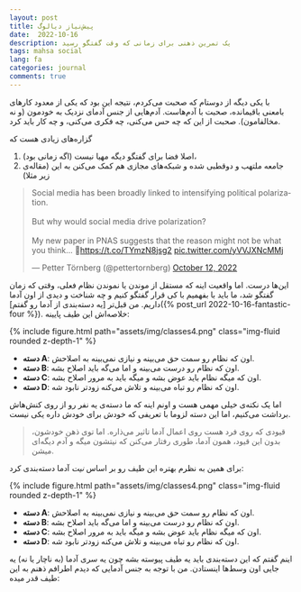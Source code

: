 ```yaml
---
layout: post
title: پیش‌نیاز دیالوگ
date:  2022-10-16
description: یک تمرین ذهنی برای زمانی که وقت گفتگو رسید
tags: mahsa social
lang: fa
categories: journal
comments: true
---
```


با یکی دیگه از دوستام که صحبت می‌کردم، نتیجه این بود که یکی از معدود کارهای بامعنی باقیمانده، صحبت با آدم‌هاست. آدم‌هایی از جنس آدمای نزدیک به خودمون (و نه مخالفامون). صحبت از این که چه حس می‌کنی، چه فکری می‌کنی، و چه کار باید کرد.

گزاره‌های زیادی هست که 

1. اصلا فضا برای گفتگو دیگه مهیا نیست (اگه زمانی بود)،
2. جامعه ملتهب و دوقطبی شده و شبکه‌های مجازی هم کمک می‌کنن به این (مقاله‌ی زیر مثلا)

<blockquote class="twitter-tweet tw-align-center"><p lang="en" dir="ltr">Social media has been broadly linked to intensifying political polarization.<br><br>But why would social media drive polarization? <br><br>My new paper in PNAS suggests that the reason might not be what you think... 🧵<a href="https://t.co/TYmzN8jsg2">https://t.co/TYmzN8jsg2</a> <a href="https://t.co/yVVJXNcMMj">pic.twitter.com/yVVJXNcMMj</a></p>&mdash; Petter Törnberg (@pettertornberg) <a href="https://twitter.com/pettertornberg/status/1580106531856478208?ref_src=twsrc%5Etfw">October 12, 2022</a></blockquote> <script async src="https://platform.twitter.com/widgets.js" charset="utf-8"></script> 

این‌ها درست. اما واقعیت اینه که مستقل از موندن یا نموندن نظام فعلی، وقتی که زمان گفتگو شد، ما باید با بفهمیم با کی قرار گفتگو کنیم و چه شناخت و دیدی از اون آدما داریم. من قبل‌تر [یه دسته‌بندی از آدما رو گفتم]({% post_url 2022-10-16-fantastic-four %}). خلاصه‌اش این طیف پایینه:


<div class="row mt-3">
    <div class="col-sm mt-3 mt-md-0">
        {% include figure.html path="assets/img/classes4.png" class="img-fluid rounded z-depth-1" %}
    </div>
</div>

- **دسته A**: اون که نظام رو سمت حق می‌بینه و نیازی نمی‌بینه به اصلاحش.
- **دسته B**: اون که نظام رو درست می‌بینه و اما می‌گه باید اصلاح بشه.
- **دسته C**: اون که میگه نظام باید عوض بشه و میگه باید به مرور اصلاح بشه. 
- **دسته D**: اون که نظام رو تباه می‌بینه و تلاش می‌کنه زودتر نابود شه.

اما یک نکته‌ی خیلی مهمی هست و اونم اینه که ما دسته‌ی یه نفر رو از روی کنش‌هاش برداشت می‌کنیم، اما این دسته لزوما با تعریفی که خودش برای خودش داره یکی نیست.

> قیودی که روی فرد هست روی اعمال آدما تاثیر می‌ذاره. اما توی ذهن خودشون، بدون این قیود، همون آدما، طوری رفتار می‌کنن که نیتشون میگه و  آدم دیگه‌ای میشن.


برای همین به نظرم بهتره این طیف رو بر اساس *نیت* آدما دسته‌بندی کرد:


<div class="row mt-3">
    <div class="col-sm mt-3 mt-md-0">
        {% include figure.html path="assets/img/classes4.png" class="img-fluid rounded z-depth-1" %}
    </div>
</div>

- **دسته A**: اون که نظام رو سمت حق می‌بینه و نیازی نمی‌بینه به اصلاحش.
- **دسته B**: اون که نظام رو درست می‌بینه و اما می‌گه باید اصلاح بشه.
- **دسته C**: اون که میگه نظام باید عوض بشه و میگه باید به مرور اصلاح بشه. 
- **دسته D**: اون که نظام رو تباه می‌بینه و تلاش می‌کنه زودتر نابود شه.



اینم گفتم که این دسته‌بندی باید یه طیف پیوسته بشه چون یه سری آدما (به ناچار یا نه) یه جایی اون وسط‌ها اینستادن. من با توجه به جنس آدمایی که دیدم اطرافم ذهنم به این طیف قدر میده:




